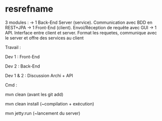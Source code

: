 resrefname
==========

3 modules :
-> 1 Back-End Server (service). Communication avec BDD en REST+JPA
-> 1 Front-End (client). Envoi/Réception de requête avec GUI
-> 1 API. Interface entre client et server. Format les requetes, communique avec le server et offre des services au client


Travail :

Dev 1 : Front-End

Dev 2 : Back-End

Dev 1 & 2 : Discussion Archi + API




Cmd :

mvn clean (avant les git add)

mvn clean install (~compilation + exécution)

mvn jetty:run (~lancement du server)

